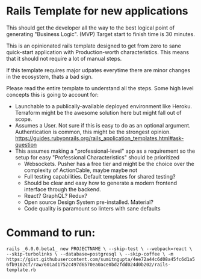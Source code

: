 # Rails Template for new applications

This should get the developer all the way to the best logical point of generating "Business Logic".
(MVP) Target start to finish time is 30 minutes.

This is an opinionated rails template designed to get from zero to sane quick-start application with Production-worth characteristics. This means that it should not require a lot of manual steps.

If this template requires major udpates everytime there are minor changes in the ecosystem, thats a bad sign.

Please read the entire template to understand all the steps.
Some high level concepts this is going to account for:
- Launchable to a publically-available deployed environment like Heroku. Terraform might be the awesome solution here but might fall out of scope.
- Assumes a User.  Not sure if this is easy to do as an optional argument.  Authentication is common, this might be the strongest opinion. https://guides.rubyonrails.org/rails_application_templates.html#ask-question
- This assumes making a "professional-level" app as a requirement so the setup for easy "Professional Characteristics" should be prioritized
  * Websockets. Pusher has a free tier and might be the choice over the complexity of ActionCable, maybe maybe not
  * Full testing capabilities. Default templates for shared testing?
  * Should be clear and easy how to generate a modern frontend interface through the backend.
  * React? GraphQL? Redux?
  * Open source Design System pre-installed.  Material?
  * Code quality is paramount so linters with sane defaults

# Command to run:
``
rails _6.0.0.beta1_ new PROJECTNAME \
  --skip-test \
  --webpack=react \
  --skip-turbolinks \
  --database=postgresql \
  --skip-coffee \
  -m https://gist.githubusercontent.com/sumitngupta/4ee72a44c6d08a45fc6d1a56fb9102cf/raw/601ad1752c497d6570ea0ace0bd2fdd024d0b202/rails-template.rb
``
